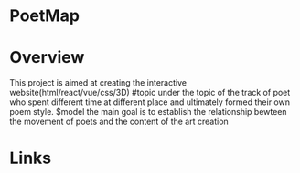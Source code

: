 # PoetMap

# Overview
This project is aimed at creating the interactive website(html/react/vue/css/3D) 
#topic
under the topic of the track of poet who spent different time at different place and ultimately formed their own poem style.
$model
the main goal is to establish the relationship bewteen the movement of poets and the content of the art creation

# Links

